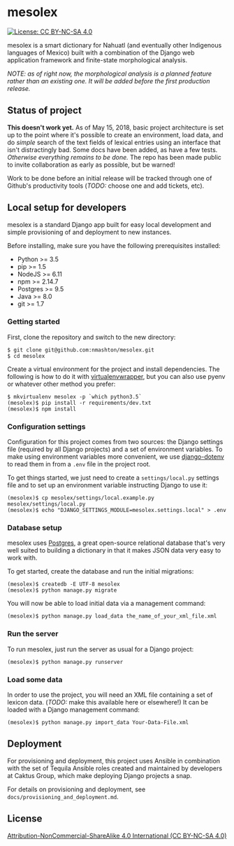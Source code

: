 # mesolex

[![License: CC BY-NC-SA 4.0](https://img.shields.io/badge/License-CC%20BY--NC--SA%204.0-lightgrey.svg)](https://creativecommons.org/licenses/by-nc-sa/4.0/)

mesolex is a smart dictionary for Nahuatl (and eventually other Indigenous
languages of Mexico) built with a combination of the Django web application
framework and finite-state morphological analysis.

*NOTE: as of right now, the morphological analysis is a planned feature
rather than an existing one. It will be added before the first production
release.*

## Status of project

**This doesn't work yet.** As of May 15, 2018, basic project architecture
is set up to the point where it's possible to create an environment, load data,
and do *simple* search of the text fields of lexical entries using an
interface that isn't distractingly bad. Some docs have been added,
as have a few tests. *Otherwise everything remains to be done.*
The repo has been made public to invite collaboration as early as
possible, but be warned!

Work to be done before an initial release will be tracked through one
of Github's productivity tools (*TODO:* choose one and add tickets, etc).

## Local setup for developers

mesolex is a standard Django app built for easy local development and
simple provisioning of and deployment to new instances.

Before installing, make sure you have the following prerequisites installed:

- Python >= 3.5
- pip >= 1.5
- NodeJS >= 6.11
- npm >= 2.14.7
- Postgres >= 9.5
- Java >= 8.0
- git >= 1.7

### Getting started

First, clone the repository and switch to the new directory:

```
$ git clone git@github.com:nmashton/mesolex.git
$ cd mesolex
```

Create a virtual environment for the project and install dependencies. The
following is how to do it with [virtualenvwrapper](https://virtualenvwrapper.readthedocs.io/en/latest/),
but you can also use pyenv or whatever other method you prefer:

```
$ mkvirtualenv mesolex -p `which python3.5`
(mesolex)$ pip install -r requirements/dev.txt
(mesolex)$ npm install
```

### Configuration settings

Configuration for this project comes from two sources: the Django settings
file (required by all Django projects) and a set of environment variables.
To make using environment variables more convenient, we use [django-dotenv](https://github.com/jpadilla/django-dotenv)
to read them in from a `.env` file in the project root.

To get things started, we just need to create a `settings/local.py` settings
file and to set up an environment variable instructing Django to use it:

```
(mesolex)$ cp mesolex/settings/local.example.py mesolex/settings/local.py
(mesolex)$ echo "DJANGO_SETTINGS_MODULE=mesolex.settings.local" > .env
```

### Database setup

mesolex uses [Postgres](https://www.postgresql.org/), a great open-source
relational database that's very well suited to building a dictionary in
that it makes JSON data very easy to work with.

To get started, create the database and run the initial migrations:

```
(mesolex)$ createdb -E UTF-8 mesolex
(mesolex)$ python manage.py migrate
```

You will now be able to load initial data via a management command:

```
(mesolex)$ python manage.py load_data the_name_of_your_xml_file.xml
```

### Run the server

To run mesolex, just run the server as usual for a Django project:

```
(mesolex)$ python manage.py runserver
```

### Load some data

In order to use the project, you will need an XML file containing
a set of lexicon data. (*TODO:* make this available here or elsewhere!)
It can be loaded with a Django management command:

```
(mesolex)$ python manage.py import_data Your-Data-File.xml
```

## Deployment

For provisioning and deployment, this project uses Ansible in combination
with the set of Tequila Ansible roles created and maintained by developers
at Caktus Group, which make deploying Django projects a snap.

For details on provisioning and deployment, see `docs/provisioning_and_deployment.md`.

## License

[Attribution-NonCommercial-ShareAlike 4.0 International (CC BY-NC-SA 4.0)](https://creativecommons.org/licenses/by-nc-sa/4.0/)
